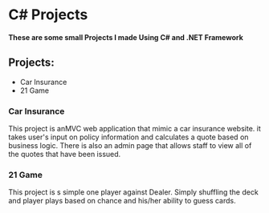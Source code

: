 <h1>C# Projects</H1>

<h4> These are some small Projects I made Using C# and .NET Framework

<h2>Projects:</h2>

* Car Insurance
* 21 Game

<h3>Car Insurance</h3>

This project is anMVC web application that mimic a car insurance website. it takes user's input
on policy information and calculates a quote based on business logic. There is also an admin 
page that allows staff to view all of the quotes that have been issued.

<h3>21 Game</h3>

This project is s simple one player against Dealer. Simply shuffling the deck and player plays based
on chance and his/her ability to guess cards.
